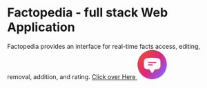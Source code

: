 # Factopedia - full stack Web Application
Factopedia provides an interface for real-time facts access, editing, removal, addition, and rating.
<a href="https://todayilearned-jonas.netlify.app/" target="_blank"> Click over Here
<img src="logo.png" height="68" width="68" alt="Facts on the Go! logo" /> 
</a>
